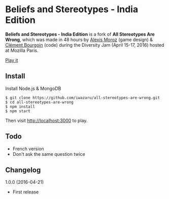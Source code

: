 # Beliefs and Stereotypes - India Edition

**Beliefs and Stereotypes - India Edition** is a fork of **All Stereotypes Are Wrong**, which was made in 48 hours by 
[Alexis Moroz](https://www.linkedin.com/in/alexismoroz) (game design) & 
[Clément Bourgoin](https://twitter.com/ClementBourgoin) (code) during the 
Diversity Jam (April 15-17, 2016) hosted at Mozilla Paris.

[Play it](http://asaw.nokto.net/)

## Install

Install Node.js & MongoDB

```
$ git clone https://github.com/iwazaru/all-stereotypes-are-wrong.git
$ cd all-stereotypes-are-wrong
$ npm install
$ npm start
```

Then visit [http://localhost:3000](http://localhost:3000) to play. 

## Todo

* French version
* Don't ask the same question twice

## Changelog

1.0.0 (2016-04-21)
* First release
